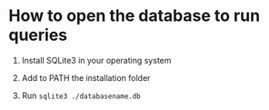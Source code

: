# How to open the database to run queries

1. Install SQLite3 in your operating system

2. Add to PATH the installation folder

3. Run `sqlite3 ./databasename.db` 